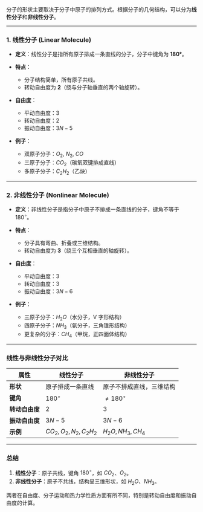 分子的形状主要取决于分子中原子的排列方式。根据分子的几何结构，可以分为**线性分子**和**非线性分子**。

---

### 1. 线性分子 (Linear Molecule)

- **定义**：线性分子是指所有原子排成一条直线的分子，分子中键角为 **180°**。
- **特点**：
  - 分子结构简单，所有原子共线。
  - 转动自由度为 **2**（绕与分子轴垂直的两个轴旋转）。
- **自由度**：
  - 平动自由度：$3$
  - 转动自由度：$2$
  - 振动自由度：$3N - 5$

- **例子**：
  - 双原子分子：$O_2$, $N_2$, $CO$
  - 三原子分子：$CO_2$（碳氧双键排成直线）
  - 多原子分子：$C_2H_2$（乙炔）

---

### 2. 非线性分子 (Nonlinear Molecule)

- **定义**：非线性分子是指分子中原子不排成一条直线的分子，键角不等于 $180^\circ$。
- **特点**：
  - 分子具有弯曲、折叠或三维结构。
  - 转动自由度为 **3**（绕三个互相垂直的轴旋转）。
- **自由度**：
  - 平动自由度：$3$
  - 转动自由度：$3$
  - 振动自由度：$3N - 6$

- **例子**：
  - 三原子分子：$H_2O$（水分子，V 字形结构）
  - 四原子分子：$NH_3$（氨分子，三角锥形结构）
  - 更复杂的分子：$CH_4$（甲烷，正四面体结构）

---

### 线性与非线性分子对比

| 属性           | 线性分子                       | 非线性分子                     |
|----------------|--------------------------------|--------------------------------|
| **形状**       | 原子排成一条直线               | 原子不排成直线，三维结构        |
| **键角**       | $180^\circ$                | $\ne 180^\circ$            |
| **转动自由度** | 2                              | 3                              |
| **振动自由度** | $3N - 5$                   | $3N - 6$                   |
| **示例**       | $CO_2, O_2, N_2, C_2H_2$   | $H_2O, NH_3, CH_4$         |

---

### 总结
1. **线性分子**：原子共线，键角 $180^\circ$，如 $CO_2$、$O_2$。
2. **非线性分子**：原子不共线，结构呈三维形状，如 $H_2O$、$NH_3$。

两者在自由度、分子运动和热力学性质方面有所不同，特别是转动自由度和振动自由度的计算。